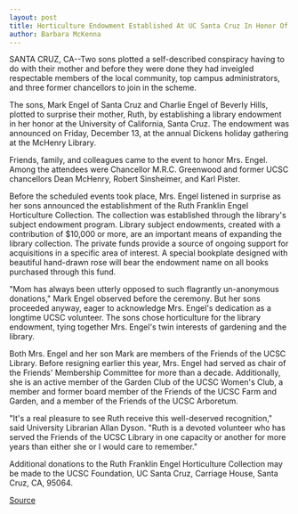```yaml
---
layout: post
title: Horticulture Endowment Established At UC Santa Cruz In Honor Of  Longtime Library Volunteer
author: Barbara McKenna
---
```


SANTA CRUZ, CA--Two sons plotted a self-described conspiracy having to do  with their mother and before they were done they had inveigled respectable  members of the local community, top campus administrators, and three  former chancellors to join in the scheme.

The sons, Mark Engel of Santa Cruz and Charlie Engel of Beverly Hills,  plotted to surprise their mother, Ruth, by establishing a library endowment  in her honor at the University of California, Santa Cruz. The endowment was  announced on Friday, December 13, at the annual Dickens holiday gathering at  the McHenry Library.

Friends, family, and colleagues came to the event to honor Mrs. Engel.  Among the attendees were Chancellor M.R.C. Greenwood and former UCSC  chancellors Dean McHenry, Robert Sinsheimer, and Karl Pister.

Before the scheduled events took place, Mrs. Engel listened in surprise  as her sons announced the establishment of the Ruth Franklin Engel  Horticulture Collection. The collection was established through the library's  subject endowment program. Library subject endowments, created with a  contribution of $10,000 or more, are an important means of expanding the  library collection. The private funds provide a source of ongoing support for  acquisitions in a specific area of interest. A special bookplate designed with  beautiful hand-drawn rose will bear the endowment name on all books  purchased through this fund.

"Mom has always been utterly opposed to such flagrantly un-anonymous  donations," Mark Engel observed before the ceremony. But her sons proceeded  anyway, eager to acknowledge Mrs. Engel's dedication as a longtime UCSC  volunteer. The sons chose horticulture for the library endowment, tying  together Mrs. Engel's twin interests of gardening and the library.

Both Mrs. Engel and her son Mark are members of the Friends of the  UCSC Library. Before resigning earlier this year, Mrs. Engel had served as  chair of the Friends' Membership Committee for more than a decade.  Additionally, she is an active member of the Garden Club of the UCSC  Women's Club, a member and former board member of the Friends of the  UCSC Farm and Garden, and a member of the Friends of the UCSC Arboretum.

"It's a real pleasure to see Ruth receive this well-deserved  recognition," said University Librarian Allan Dyson. "Ruth is a devoted  volunteer who has served the Friends of the UCSC Library in one capacity or  another for more years than either she or I would care to remember."

Additional donations to the Ruth Franklin Engel Horticulture Collection  may be made to the UCSC Foundation, UC Santa Cruz, Carriage House, Santa  Cruz, CA, 95064.

[Source](http://www1.ucsc.edu/news_events/press_releases/archive/96-97/12-96/121396-Longtime_volunteer_.html "Permalink to 121396-Longtime_volunteer_")